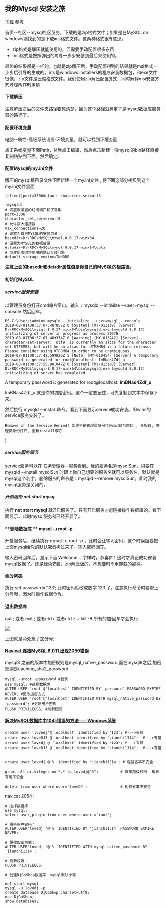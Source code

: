 ## 我的Mysql 安装之旅

[下载](https://cdn.mysql.com//Downloads/MySQL-8.0/mysql-8.0.17-winx64.zip)   [参考](https://jingyan.baidu.com/article/fc07f989bf2cc712ffe51902.html)

首页--社区--mysql社区服务，下载的是zip格式文件；如果是在MySQL on windows则找到的是下载msi格式文件。这两种格式很有意思。

+ zip格式是解压就能使用的，但需要手动配置很多东西
+ msi格式是按照弹出的向导一步步安装到最后来使用的。

 最终的结果都是一样的，也就是zip解压后，手动配置得到的结果就是msi格式一步步后引导的生成的。msi是windows installers的程序安装数据包，和exe文件很像，zip文件是压缩格式文件。我们使用zip解压配置方式，同时解释msi安装方式过程所作的事情

#### 下载解压

注意解压之后的文件夹路径要想清楚，因为这个路径就确定了是mysql数据库服务器的路径了。

#### **配置环境变量**

电脑--属性-高级系统设置-环境变量，就可以找到环境变量

点击系统变量下面Path，然后点击编辑，然后点击新建，将mysql的bin路径直接复制粘贴到下面。然后确定。

#### **配置Mysql的my.ini文件**

解压的mysql根目录文件下面新建一个my.ini文件 , 将下面这部分拷贝到这个my.ini文件里面

```
[client]port=3306default-character-set=utf8

[mysqld]
# 设置服务器的访问端口和字符集
port=3306
character_set_server=utf8
# 允许最大连接数
max_connections=20
# 设置为自己MYSQL的安装目录
basedir=D:\RDC\MySQL\mysql-8.0.17-winx64
# 设置为MYSQL的数据目录
datadir=D:\RDC\MySQL\mysql-8.0.17-winx64\data
# 创建新表时将使用的默认存储引擎
default-storage-engine=INNODB
```

**注意上面的basedir和datadir属性值是你自己的MySQL的根路径。**

####  初始化MySQL 

##### service服务安装

以管理员身份打开cmd命令窗口。输入：mysqld --initialize --user=mysql --console 然后回车。

```
PS C:\Users\admin> mysqld --initialize --user=mysql --console
2019-08-01T08:37:07.407857Z 0 [System] [MY-013169] [Server] D:\RDC\MySQL\mysql-8.0.17-winx64\bin\mysqld.exe (mysqld 8.0.17) initializing of server in progress as process 20076
2019-08-01T08:37:07.409334Z 0 [Warning] [MY-013242] [Server] --character-set-server: 'utf8' is currently an alias for the character set UTF8MB3, but will be an alias for UTF8MB4 in a future release. Please consider using UTF8MB4 in order to be unambiguous.
2019-08-01T08:37:42.599820Z 5 [Note] [MY-010454] [Server] A temporary password is generated for root@localhost: ImBNas4Zdf_u
2019-08-01T08:37:55.981047Z 0 [System] [MY-013170] [Server] D:\RDC\MySQL\mysql-8.0.17-winx64\bin\mysqld.exe (mysqld 8.0.17) initializing of server has completed
```

A temporary password is generated for root@localhost: **ImBNas4Zdf_u** 

ImBNas4Zdf_u 就是你的初始密码。这个一定要记住，可先复制到文本中保存下来。

 然后执行 mysqld --install 命令。看到下面显示service成功安装。即wins的service服务安装了。

``` 
Remove of the Service Denied! 如果不是管理员身份打开cmd命令窗口 , 会报错, 管理员身份打开, 重新install即可
```

)

##### service服务细节

service服务可以在 任务管理器--服务看到。我的服务名是mysqlSun，只要在 mysqld --install mysqlSun 时跟上你自己想要的服务名就可以服务名，默认就是mysql这个名字。删除服务的命令是：mysqld --remove mysqlSun。此时我的mysql服务是关闭的。 

##### 开启服务  net start mysql

执行 **net start mysql** 就开启服务了。只有开启服务才能链接操作数据库的。看下面显示，此时mysql服务器已经开启了。

#### **登陆数据库 ** mysql -u root -p

 开启服务后，继续执行 mysql -u root -p ，此时会让输入密码，这个时候据要把上面mysql给你的默认密码拷过来了。输入密码回车。

 输入密码回车后，显示下面 Welcome... 字样时，恭喜你！这时才真正成功安装mysql数据了。还是绿色安装，zip解压版的，不想要时不用卸载的那种。



#### 修改密码

执行 set password='123'; 此时密码就改成数字 123 了，注意执行命令时要带上分号哦，因为时操作数据命令。



#### 退出数据库

 quit; 或者 exit ; 或者ctrl c  或者ctrl z + kill -9  所有的加;回车才会执行

![](D:\DJGitBook\数据库\img\Mysql.png)

上图就是两处忘了加分号;



#### [Navicat 连接MySQL 8.0.11 出现2059错误](https://www.cnblogs.com/lifan1998/p/9177731.html)

mysql8 之前的版本中加密规则是mysql_native_password,而在mysql8之后,加密规则是caching_sha2_password

```mysql
mysql -uroot -ppassword #登录
use mysql; #选择数据库
ALTER USER 'root'@'localhost' IDENTIFIED BY 'password' PASSWORD EXPIRE NEVER; #更改加密方式
ALTER USER 'root'@'localhost' IDENTIFIED WITH mysql_native_password BY 'password'; #更新用户密码
FLUSH PRIVILEGES; #刷新权限
```

#### [解决MySQL数据库中1045错误的方法——Windows系统](https://blog.csdn.net/lzf_hlh/article/details/80885139)





```mysql
create user ‘lovedj’@‘localhost’ identified by ‘123’; #--->有错
create user loveDJ3 @ localhost identified by "jianchi1314";  #--->有错
create user lovedj @ ‘localhost’ identified by "123"; #--->有错
create user loveDJ3 @ localhost identified by "jianchi1314";  #--->有错


create user lovedj @'%' identified by 'jianchi1314'; # 粗暴省事不安全

grant all privileges on *.* to lovedj@"%";    		# 直接超级权限  粗暴有用不安全

delete from user where user='loveDJ';				# 粗暴省事不安全
```

navicat  2054 :

```mysql
# 选择数据库
use mysql; 
select user,plugin from user where user ='root';

# 更新用户密码：
ALTER USER'lovedj '@'%' IDENTIFIED BY 'jianchi1314' PASSWORD EXPIRE NEVER;

# 更改加密方式：
ALTER USER'lovedj '@'%' IDENTIFIED WITH mysql_native_password BY 'jianchi1314';

# 刷新权限：
FLUSH PRIVILEGES;
```



```mysql
# 创建DjGoShop数据库  mysql默认小写 

net start mysql
mysql -u lovedj -p
create database DjGoShop charset=utf8;
use DjGoShop;
show databases;
```

